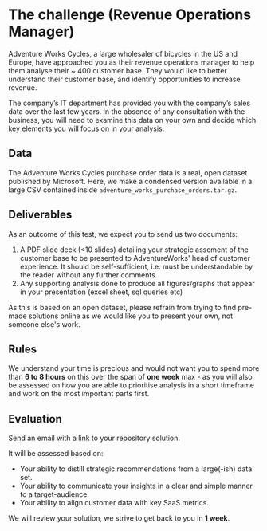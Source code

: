 # The challenge (Revenue Operations Manager)

Adventure Works Cycles, a large wholesaler of bicycles in the US and Europe, have approached you as their 
 revenue operations manager to help them analyse their ~ 400 customer base.  They would like to better 
 understand their customer base, and identify opportunities to increase revenue.

The company’s IT department has provided you with the company’s sales data over the last few years.
In the absence of any consultation with the business, you will need to examine this data on your own and decide 
which key elements you will focus on in your analysis. 

## Data

The Adventure Works Cycles purchase order data is a real, open dataset published by Microsoft. 
Here, we make a condensed version available in a large CSV contained inside `adventure_works_purchase_orders.tar.gz`. 

## Deliverables

As an outcome of this test, we expect you to send us two documents:

1. A PDF slide deck (<10 slides) detailing your strategic assement of the customer base to be presented to
 AdventureWorks' head of customer experience. 
It should be self-sufficient, i.e. must be understandable by the reader without any further comments.
2. Any supporting analysis done to produce all figures/graphs that appear in your presentation 
(excel sheet, sql queries etc)

As this is based on an open dataset, please refrain from trying to find pre-made solutions 
online as we would like you to present your own, not someone else's work.

## Rules

We understand your time is precious and would not want you to spend more than 
**6 to 8 hours** on this over the span of **one week** max - as you will also be assessed on how you are able to 
prioritise analysis in a short timeframe and work on the most important parts first. 

## Evaluation

Send an email with a link to your repository solution.

It will be assessed based on:
- Your ability to distill strategic recommendations from a large(-ish) data set.
- Your ability to communicate your insights in a clear and simple manner to a target-audience.
- Your ability to align customer data with key SaaS metrics.

We will review your solution, we strive to get back to you in **1 week**.
